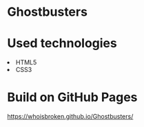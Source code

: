 # Ghostbusters

# Used technologies
<li>HTML5</li>
<li>CSS3</li>

# Build on GitHub Pages
<https://whoisbroken.github.io/Ghostbusters/>
